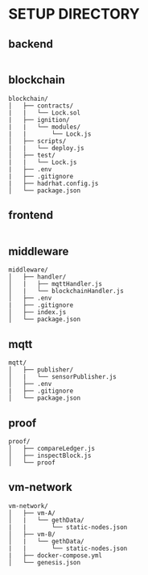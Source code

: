 # SETUP DIRECTORY

## backend
```

```

## blockchain
```
blockchain/
│   ├── contracts/
|   |   └── Lock.sol
|   ├── ignition/
|   |   └── modules/
|   |       └── Lock.js
│   ├── scripts/
|   |   └── deploy.js
│   ├── test/
|   |   └── Lock.js
|   ├── .env
|   ├── .gitignore
|   ├── hadrhat.config.js
│   └── package.json
```

## frontend
```

```

## middleware
```
middleware/
│   ├── handler/
│   |   ├── mqttHandler.js
│   |   └── blockchainHandler.js
│   ├── .env
|   ├── .gitignore
│   ├── index.js
│   └── package.json
```
## mqtt
```
mqtt/
│   ├── publisher/
│   |   └── sensorPublisher.js
│   ├── .env
|   ├── .gitignore
│   └── package.json
```

## proof
```
proof/
│   ├── compareLedger.js
│   ├── inspectBlock.js
│   └── proof
```

## vm-network
```
vm-network/
│   ├── vm-A/
│   |   └── gethData/
|   |       └── static-nodes.json
│   ├── vm-B/
│   |   └── gethData/
|   |       └── static-nodes.json
|   ├── docker-compose.yml
│   └── genesis.json
```